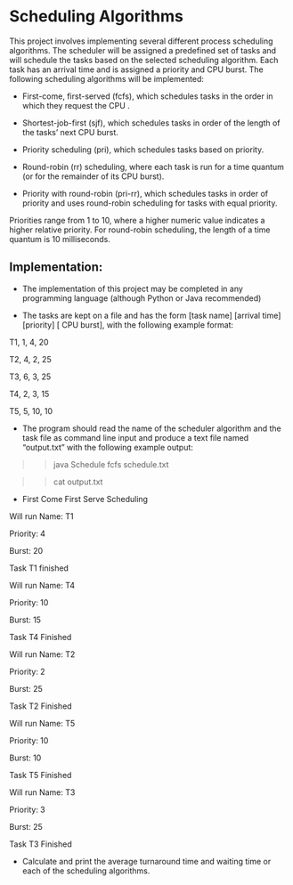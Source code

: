 # Scheduling Algorithms

This project involves implementing several different process scheduling algorithms. The scheduler will be assigned a predefined set of tasks and will schedule the tasks based on the selected scheduling algorithm. Each task has an arrival time and is assigned a priority and CPU burst. The following scheduling algorithms will be implemented:

- First-come, first-served (fcfs), which schedules tasks in the order in which they request the CPU .

- Shortest-job-first (sjf), which schedules tasks in order of the length of the tasks’ next CPU burst.

- Priority scheduling (pri), which schedules tasks based on priority.

- Round-robin (rr) scheduling, where each task is run for a time quantum (or for the remainder of its CPU burst).

- Priority with round-robin (pri-rr), which schedules tasks in order of priority and uses round-robin scheduling for tasks with equal priority.

Priorities range from 1 to 10, where a higher numeric value indicates a higher relative priority. For round-robin scheduling, the length of a time quantum is 10 milliseconds.

## Implementation:

- The implementation of this project may be completed in any programming language (although Python or Java recommended)

- The tasks are kept on a file and has the form [task name] [arrival time] [priority] [ CPU burst], with the following example format:

T1, 1, 4, 20

T2, 4, 2, 25

T3, 6, 3, 25

T4, 2, 3, 15

T5, 5, 10, 10

- The program should read the name of the scheduler algorithm and the task file as command line input and produce a text file named “output.txt” with the following example output:

>> java Schedule fcfs schedule.txt

>> cat output.txt

- First Come First Serve Scheduling

Will run Name: T1

Priority: 4

Burst: 20


Task T1 finished


Will run Name: T4

Priority: 10

Burst: 15


Task T4 Finished


Will run Name: T2

Priority: 2

Burst: 25


Task T2 Finished 



Will run Name: T5

Priority: 10

Burst: 10


Task T5 Finished


Will run Name: T3

Priority: 3

Burst: 25


Task T3 Finished


- Calculate and print the average turnaround time and waiting time or each of the scheduling algorithms.
